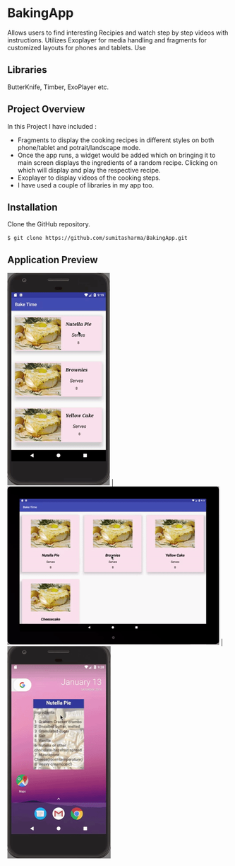 # BakingApp
Allows users to find interesting Recipies and watch step by step videos with instructions. Utilizes Exoplayer for media handling and fragments for customized layouts for phones and tablets.
Use
## Libraries
ButterKnife, Timber, ExoPlayer etc.
## Project Overview
In this Project I have included :
* Fragments to display the cooking recipes in different styles on both phone/tablet and potrait/landscape mode.
* Once the app runs, a widget would be added which on bringing it to main screen displays the ingredients of a random recipe. Clicking on which will display and play the respective recipe.
* Exoplayer to display videos of the cooking steps.
* I have used a couple of libraries in my app too.
## Installation
Clone the GitHub repository.
```
$ git clone https://github.com/sumitasharma/BakingApp.git
```
## Application Preview
![Baking App Phone View](BakingAppPhone.gif) | ![Baking App Tablet View](BakingAppTablet.gif) | ![Baking App Widget View](BakingAppWidget.gif)

